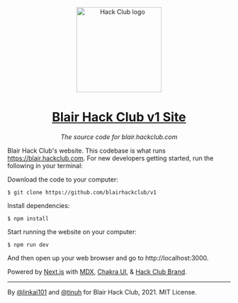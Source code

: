 <p align="center"><img width="192" alt="Hack Club logo" src="https://assets.hackclub.com/flag-standalone.svg"></p>
<h1 align="center"><a href="https://blair.hackclub.com/">Blair Hack Club v1 Site</a></h1>
<p align="center"><i>The source code for blair.hackclub.com</i></p>


Blair Hack Club's website. This codebase is what runs https://blair.hackclub.com. For new developers getting started, run the following in your terminal:

Download the code to your computer:

    $ git clone https://github.com/blairhackclub/v1

Install dependencies:

    $ npm install

Start running the website on your computer:

    $ npm run dev

And then open up your web browser and go to http://localhost:3000.

Powered by [Next.js] with [MDX], [Chakra UI], & [Hack Club Brand].

---

By [@linkai101](https://github.com/linkai101) and [@tinuh](https://github.com/tinuh) for Blair Hack Club, 2021. MIT License.

[next.js]: https://nextjs.org
[mdx]: https://mdxjs.com
[chakra ui]: https://chakra-ui.com
[hack club brand]: https://hackclub.com/brand
